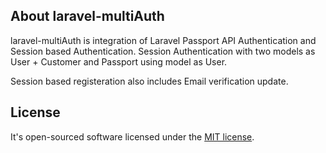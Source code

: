 ## About laravel-multiAuth

laravel-multiAuth is integration of Laravel Passport API Authentication and Session based Authentication. Session Authentication with two models as User + Customer and Passport using model as User.

Session based registeration also includes Email verification update.


## License

It's open-sourced software licensed under the [MIT license](http://opensource.org/licenses/MIT).
